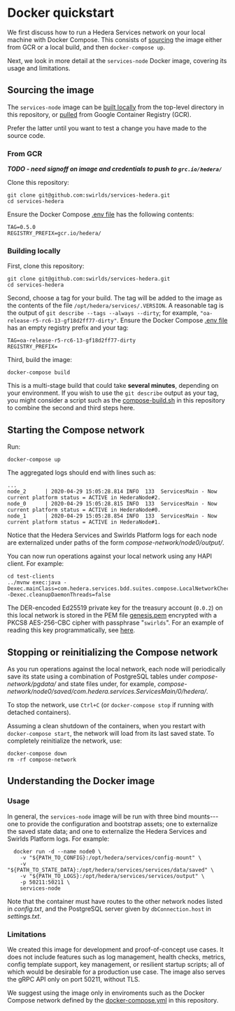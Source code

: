# Docker quickstart

We first discuss how to run a Hedera Services network on 
your local machine with Docker Compose. This consists of [sourcing](#sourcing-the-image) 
the image either from GCR or a local build, and then `docker-compose up`.

Next, we look in more detail at the `services-node` Docker image, covering 
its usage and limitations.

## Sourcing the image

The `services-node` image can be [built locally](#building-locally) 
from the top-level directory in this repository, or [pulled](#from-gcr) from 
Google Container Registry (GCR). 

Prefer the latter until you want to test a change you have made to the source code.

### From GCR

_**TODO - need signoff on image and credentials to push to `grc.io/hedera/`**_

Clone this repository:
```
git clone git@github.com:swirlds/services-hedera.git
cd services-hedera
```

Ensure the Docker Compose [.env file](../.env) has the following contents:
```
TAG=0.5.0
REGISTRY_PREFIX=gcr.io/hedera/
```

### Building locally

First, clone this repository:
```
git clone git@github.com:swirlds/services-hedera.git
cd services-hedera
```

Second, choose a tag for your build. The tag will be added 
to the image as the contents of the file 
`/opt/hedera/services/.VERSION`.  A reasonable tag is the output of 
`git describe --tags --always --dirty`; for example, 
`"oa-release-r5-rc6-13-gf18d2ff77-dirty"`. Ensure the 
Docker Compose [.env file](../.env) has an empty registry prefix 
and your tag:
```
TAG=oa-release-r5-rc6-13-gf18d2ff77-dirty
REGISTRY_PREFIX=
```

Third, build the image:
```
docker-compose build
```
This is a multi-stage build that could take **several minutes**, 
depending on your environment. If you wish to use the `git describe` 
output as your tag, you might consider a script such as the 
[compose-build.sh](../compose-build.sh) in this repository to 
combine the second and third steps here.

## Starting the Compose network

Run:
```
docker-compose up
```

The aggregated logs should end with lines such as:
```
...
node_2      | 2020-04-29 15:05:28.814 INFO  133  ServicesMain - Now current platform status = ACTIVE in HederaNode#2.
node_0      | 2020-04-29 15:05:28.815 INFO  133  ServicesMain - Now current platform status = ACTIVE in HederaNode#0.
node_1      | 2020-04-29 15:05:28.854 INFO  133  ServicesMain - Now current platform status = ACTIVE in HederaNode#1.
```

Notice that the Hedera Services and Swirlds Platform logs for each node are externalized 
under paths of the form _compose-network/node0/output/_. 

You can now run operations against your local network using any HAPI client. For example:
```
cd test-clients
../mvnw exec:java -Dexec.mainClass=com.hedera.services.bdd.suites.compose.LocalNetworkCheck -Dexec.cleanupDaemonThreads=false
```

The DER-encoded Ed25519 private key for the treasury account (`0.0.2`) on 
this local network is stored in the PEM file [genesis.pem](../test-clients/src/main/resource/genesis.pem)
encrypted with a PKCS8 AES-256-CBC cipher with passphrase "`swirlds`". For an example of 
reading this key programmatically, see 
[here](../test-clients/src/main/java/com/hedera/services/bdd/suites/utils/keypairs/Ed25519KeyStore.java#128).

## Stopping or reinitializing the Compose network

As you run operations against the local network, each node will periodically save its state using
a combination of PostgreSQL tables under _compose-network/pgdata/_ and state files under, for example,
_compose-network/node0/saved/com.hedera.services.ServicesMain/0/hedera/_.

To stop the network, use `Ctrl+C` (or `docker-compose stop` if running with detached containers).

Assuming a clean shutdown of the containers, when you restart with `docker-compose start`, 
the network will load from its last saved state. To completely reinitialize the network, use:
```
docker-compose down
rm -rf compose-network
```

## Understanding the Docker image

### Usage

In general, the `services-node` image will be run with three bind mounts---one to provide
the configuration and bootstrap assets; one to externalize the saved state data; and one to
externalize the Hedera Services and Swirlds Platform logs. For example:

```
  docker run -d --name node0 \
    -v "${PATH_TO_CONFIG}:/opt/hedera/services/config-mount" \
    -v "${PATH_TO_STATE_DATA}:/opt/hedera/services/services/data/saved" \
    -v "${PATH_TO_LOGS}:/opt/hedera/services/services/output" \
    -p 50211:50211 \
    services-node
```

Note that the container must have routes to the other network nodes listed in 
_config.txt_, and the PostgreSQL server given by `dbConnection.host` in _settings.txt_. 

### Limitations

We created this image for development and proof-of-concept use cases. It does
not include features such as log management, health checks, metrics, 
config template support, key management, or resilient startup scripts; 
all of which would be desirable for a production use case. The image also 
serves the gRPC API only on port 50211, without TLS.

We suggest using the image only in enviroments such as the Docker Compose 
network defined by the [docker-compose.yml](docker-compose.yml) in this repository.
